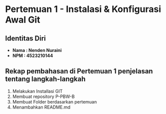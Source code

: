 # Pertemuan 1 - Instalasi & Konfigurasi Awal Git 

## Identitas Diri
- **Nama : Nenden Nuraini**
- **NPM  : 4523210144**

## Rekap pembahasan di Pertemuan 1 penjelasan tentang langkah-langkah

1. Melakukan Installasi GIT
2. Membuat repository P-PBW-B
3. Membuat Folder berdasarkan pertemuan
4. Menambahkan README.md 